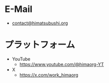 # E-Mail
- contact@himatsubushi.org
# プラットフォーム
- YouTube
    - https://www.youtube.com/@himaorg-YT
- X
    - https://x.com/work_himaorg
